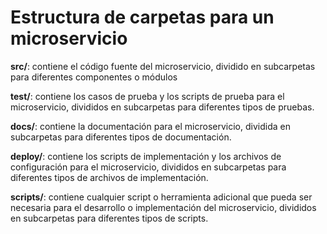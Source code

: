 # Estructura de carpetas para un microservicio
**src/**: contiene el código fuente del microservicio, dividido en subcarpetas para diferentes componentes o módulos

**test/**: contiene los casos de prueba y los scripts de prueba para el microservicio, divididos en subcarpetas para diferentes tipos de pruebas.

**docs/**: contiene la documentación para el microservicio, dividida en subcarpetas para diferentes tipos de documentación.

**deploy/**: contiene los scripts de implementación y los archivos de configuración para el microservicio, divididos en subcarpetas para diferentes tipos de archivos de implementación.

**scripts/**: contiene cualquier script o herramienta adicional que pueda ser necesaria para el desarrollo o implementación del microservicio, divididos en subcarpetas para diferentes tipos de scripts.
